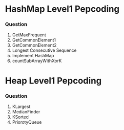 # HashMap Level1 Pepcoding


### Question

1. GetMaxFrequent
2. GetCommonElement1
3. GetCommonElement2
4. Longest Consecutive Sequence
5. Implement HashMap
6. countSubArrayWithXorK

# Heap Level1 Pepcoding


### Question

1. KLargest
2. MedianFinder
3. KSorted
4. PriorotyQueue
